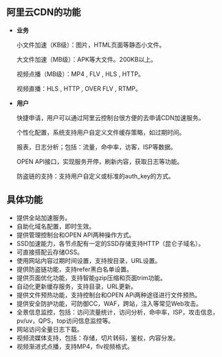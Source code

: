 ## 阿里云CDN的功能

- **业务**

  小文件加速（KB级）：图片，HTML页面等静态小文件。

  大文件加速（MB级）：APK等大文件。200KB以上。

  视频点播（MB级）：MP4  ,  FLV  ,  HLS  ,  HTTP。

  视频直播：HLS  ,  HTTP  ,  OVER  FLV  ,   RTMP。

- **用户**

  快捷申请，用户可以通过阿里云控制台很方便的去申请CDN加速服务。

  个性化配置，系统支持用户自定义文件缓存策略，如过期时间。

  报表，日志分析；包括：流量，命中率，访客，ISP等数据。

  OPEN API接口，实现服务开停，刷新内容，获取日志等功能。

  防盗链的支持：支持用户自定义或标准的auth_key的方式。

## 具体功能

- 提供全站加速服务。
- 自助化域名配置，即时生效。
- 提供管理控制台和OPEN API两种操作方式。
- SSD加速能力，各节点配有一定的SSD存储支持HTTP（昆仑子域名）。
- 可直接搭配云存储OSS。
- 使用网站内容过期时间设置，支持按目录，URL设置。
- 提供防盗链功能，支持refer黑白名单设置。
- 提供页面优化功能，支持智能gzip压缩和页面trim功能。
- 自动化更新缓存服务，支持目录，URL更新。
- 提供文件预热功能，支持控制台和OPEN APi两种途径进行文件预热。
- 提供安全防护功能，可防御CC，WAF，跨站，注入等常见Web攻击。
- 全景信息监控，包括：访问流量统计，访问分析，命中率，ISP，攻击信息，pv/uv，QPS，top访问信息监控等。
- 网站访问全量日志下载。
- 视频流媒体支持，包括：存储，切片转码，鉴权，内容分发。
- 视频渐进式点播，支持MP4，flv视频格式。

